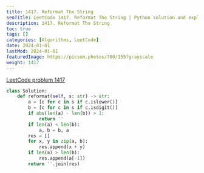 ```yaml
---
title: 1417. Reformat The String
seoTitle: LeetCode 1417. Reformat The String | Python solution and explanation
description: 1417. Reformat The String
toc: true
tags: []
categories: [Algorithms, LeetCode]
date: 2024-01-01
lastMod: 2024-01-01
featuredImage: https://picsum.photos/700/155?grayscale
weight: 1417
---
```


[LeetCode problem 1417](https://leetcode.com/problems/reformat-the-string/)

```python
class Solution:
    def reformat(self, s: str) -> str:
        a = [c for c in s if c.islower()]
        b = [c for c in s if c.isdigit()]
        if abs(len(a) - len(b)) > 1:
            return ''
        if len(a) < len(b):
            a, b = b, a
        res = []
        for x, y in zip(a, b):
            res.append(x + y)
        if len(a) > len(b):
            res.append(a[-1])
        return ''.join(res)

```
